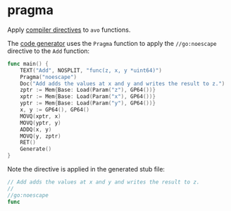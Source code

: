 # pragma

Apply [compiler directives](https://golang.org/pkg/cmd/compile/#hdr-Compiler_Directives) to `avo` functions.

The [code generator](asm.go) uses the `Pragma` function to apply the `//go:noescape` directive to the `Add` function:

[embedmd]:# (asm.go go /func main/ /^}/)
```go
func main() {
	TEXT("Add", NOSPLIT, "func(z, x, y *uint64)")
	Pragma("noescape")
	Doc("Add adds the values at x and y and writes the result to z.")
	zptr := Mem{Base: Load(Param("z"), GP64())}
	xptr := Mem{Base: Load(Param("x"), GP64())}
	yptr := Mem{Base: Load(Param("y"), GP64())}
	x, y := GP64(), GP64()
	MOVQ(xptr, x)
	MOVQ(yptr, y)
	ADDQ(x, y)
	MOVQ(y, zptr)
	RET()
	Generate()
}
```

Note the directive is applied in the generated stub file:

[embedmd]:# (stub.go go /\/\/ Add/ /func/)
```go
// Add adds the values at x and y and writes the result to z.
//
//go:noescape
func
```
